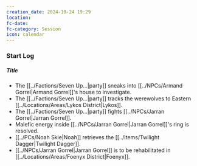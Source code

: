 ```yaml
---
creation_date: 2024-10-24 19:29
location: 
fc-date: 
fc-category: Session
icon: calendar
---
```

### Start Log
##### Title
- The [[../Factions/Seven Up...|party]] sneaks into [[../NPCs/Armand Gorrel|Armand Gorrel]]'s house to investigate.
- The [[../Factions/Seven Up...|party]] tracks the werewolves to Eastern [[../Locations/Areas/Lykos District|Lykos]].
- The [[../Factions/Seven Up...|party]] fights [[../NPCs/Jarran Gorrel|Jarran Gorrel]].
- Malefic energy inside [[../NPCs/Jarran Gorrel|Jarran Gorrel]]'s ring is resolved.
- [[../PCs/Noah Skie|Noah]] retrieves the [[../Items/Twilight Dagger|Twilight Dagger]].
- [[../NPCs/Jarran Gorrel|Jarran Gorrel]] is to be rehabilitated in [[../Locations/Areas/Foenyx District|Foenyx]].